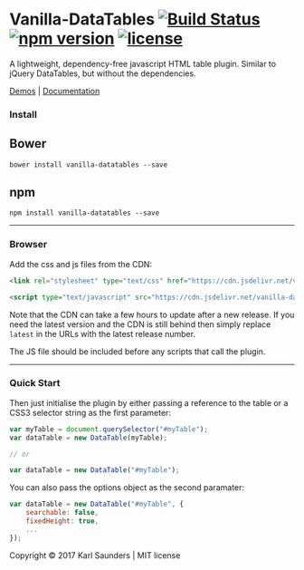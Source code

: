 # Vanilla-DataTables [![Build Status](https://travis-ci.org/Mobius1/Vanilla-DataTables.svg?branch=master)](https://travis-ci.org/Mobius1/Vanilla-DataTables) [![npm version](https://badge.fury.io/js/vanilla-datatables.svg)](https://badge.fury.io/js/vanilla-datatables) [![license](https://img.shields.io/github/license/mashape/apistatus.svg)](https://github.com/Mobius1/Vanilla-DataTables/blob/master/LICENSE)
A lightweight, dependency-free javascript HTML table plugin. Similar to jQuery DataTables, but without the dependencies.

[Demos](http://mobius.ovh/docs/vanilla-datatables/pages/demos) | [Documentation](http://mobius.ovh/docs/vanilla-datatables)


### Install

## Bower
```
bower install vanilla-datatables --save
```

## npm
```
npm install vanilla-datatables --save
```

---

### Browser

Add the css and js files from the CDN:

```html
<link rel="stylesheet" type="text/css" href="https://cdn.jsdelivr.net/vanilla-datatables/latest/vanilla-dataTables.min.css">

<script type="text/javascript" src="https://cdn.jsdelivr.net/vanilla-datatables/latest/vanilla-dataTables.min.js"></script>
```

Note that the CDN can take a few hours to update after a new release. If you need the latest version and the CDN is still behind then simply replace `latest` in the URLs with the latest release number.

The JS file should be included before any scripts that call the plugin.

---

### Quick Start

Then just initialise the plugin by either passing a reference to the table or a CSS3 selector string as the first parameter:

```javascript
var myTable = document.querySelector("#myTable");
var dataTable = new DataTable(myTable);

// or

var dataTable = new DataTable("#myTable");

```

You can also pass the options object as the second paramater:

```javascript
var dataTable = new DataTable("#myTable", {
	searchable: false,
    fixedHeight: true,
    ...
});
```

Copyright © 2017 Karl Saunders | MIT license
